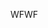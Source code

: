 <span data-ttu-id="119c6-101">WF</span><span class="sxs-lookup"><span data-stu-id="119c6-101">WF</span></span>